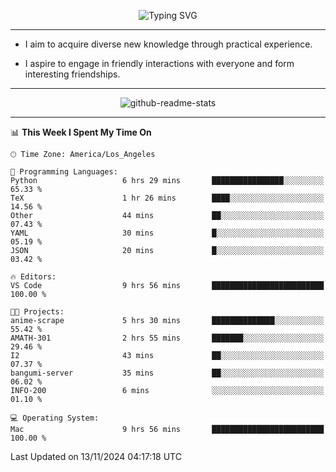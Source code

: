 <p align="center">
  <img src="https://readme-typing-svg.demolab.com?font=Fira+Code&weight=500&size=32&duration=2500&pause=1600&center=true&vCenter=true&random=false&width=1024&height=64&lines=Hi+there+%F0%9F%91%8B;I'm+delighted+you+could+make+it+here+%F0%9F%8E%89;I'm+Harry%2C+a+college+student+still+finding+my+way" alt="Typing SVG" />
</p>


---


- I aim to acquire diverse new knowledge through practical experience.

- I aspire to engage in friendly interactions with everyone and form interesting friendships.


---


<p align="center">
  <img src="https://github-readme-stats.vercel.app/api?username=Harry-Jing&show_icons=true" alt="github-readme-stats"/>
</p>


---

<!--START_SECTION:waka-->
📊 **This Week I Spent My Time On** 

```text
🕑︎ Time Zone: America/Los_Angeles

💬 Programming Languages: 
Python                   6 hrs 29 mins       ████████████████░░░░░░░░░   65.33 % 
TeX                      1 hr 26 mins        ████░░░░░░░░░░░░░░░░░░░░░   14.56 % 
Other                    44 mins             ██░░░░░░░░░░░░░░░░░░░░░░░   07.43 % 
YAML                     30 mins             █░░░░░░░░░░░░░░░░░░░░░░░░   05.19 % 
JSON                     20 mins             █░░░░░░░░░░░░░░░░░░░░░░░░   03.42 % 

🔥 Editors: 
VS Code                  9 hrs 56 mins       █████████████████████████   100.00 % 

🐱‍💻 Projects: 
anime-scrape             5 hrs 30 mins       ██████████████░░░░░░░░░░░   55.42 % 
AMATH-301                2 hrs 55 mins       ███████░░░░░░░░░░░░░░░░░░   29.46 % 
I2                       43 mins             ██░░░░░░░░░░░░░░░░░░░░░░░   07.37 % 
bangumi-server           35 mins             ██░░░░░░░░░░░░░░░░░░░░░░░   06.02 % 
INFO-200                 6 mins              ░░░░░░░░░░░░░░░░░░░░░░░░░   01.10 % 

💻 Operating System: 
Mac                      9 hrs 56 mins       █████████████████████████   100.00 % 
```


 Last Updated on 13/11/2024 04:17:18 UTC
<!--END_SECTION:waka-->
